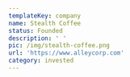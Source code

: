 ```yaml
---
templateKey: company
name: Stealth Coffee
status: Founded
description: ' '
pic: /img/stealth-coffee.png
url: 'https://www.alleycorp.com'
category: invested
---
```


